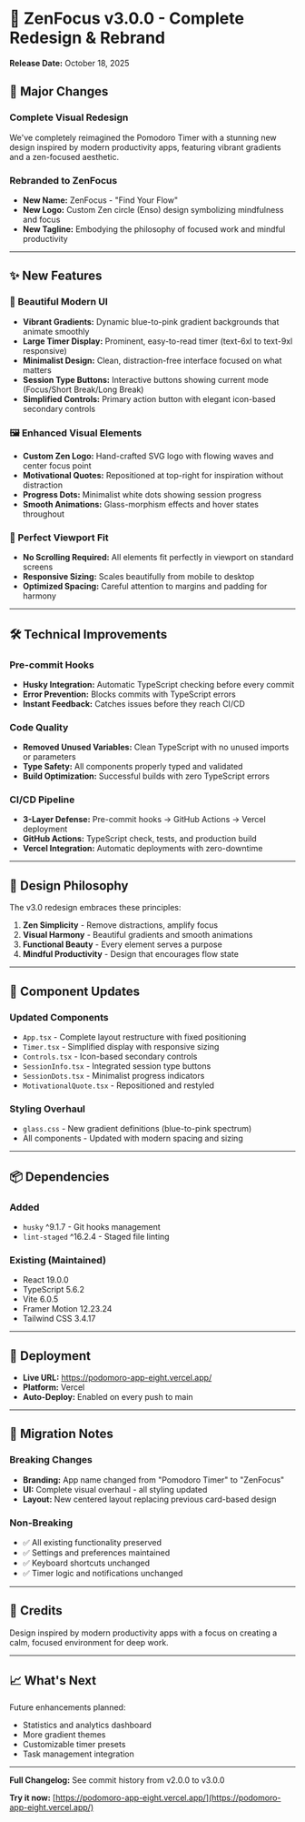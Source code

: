 # 🎨 ZenFocus v3.0.0 - Complete Redesign & Rebrand

**Release Date:** October 18, 2025

## 🌟 Major Changes

### Complete Visual Redesign
We've completely reimagined the Pomodoro Timer with a stunning new design inspired by modern productivity apps, featuring vibrant gradients and a zen-focused aesthetic.

### Rebranded to ZenFocus
- **New Name:** ZenFocus - "Find Your Flow"
- **New Logo:** Custom Zen circle (Enso) design symbolizing mindfulness and focus
- **New Tagline:** Embodying the philosophy of focused work and mindful productivity

---

## ✨ New Features

### 🎨 Beautiful Modern UI
- **Vibrant Gradients:** Dynamic blue-to-pink gradient backgrounds that animate smoothly
- **Large Timer Display:** Prominent, easy-to-read timer (text-6xl to text-9xl responsive)
- **Minimalist Design:** Clean, distraction-free interface focused on what matters
- **Session Type Buttons:** Interactive buttons showing current mode (Focus/Short Break/Long Break)
- **Simplified Controls:** Primary action button with elegant icon-based secondary controls

### 🖼️ Enhanced Visual Elements
- **Custom Zen Logo:** Hand-crafted SVG logo with flowing waves and center focus point
- **Motivational Quotes:** Repositioned at top-right for inspiration without distraction
- **Progress Dots:** Minimalist white dots showing session progress
- **Smooth Animations:** Glass-morphism effects and hover states throughout

### 📐 Perfect Viewport Fit
- **No Scrolling Required:** All elements fit perfectly in viewport on standard screens
- **Responsive Sizing:** Scales beautifully from mobile to desktop
- **Optimized Spacing:** Careful attention to margins and padding for harmony

---

## 🛠️ Technical Improvements

### Pre-commit Hooks
- **Husky Integration:** Automatic TypeScript checking before every commit
- **Error Prevention:** Blocks commits with TypeScript errors
- **Instant Feedback:** Catches issues before they reach CI/CD

### Code Quality
- **Removed Unused Variables:** Clean TypeScript with no unused imports or parameters
- **Type Safety:** All components properly typed and validated
- **Build Optimization:** Successful builds with zero TypeScript errors

### CI/CD Pipeline
- **3-Layer Defense:** Pre-commit hooks → GitHub Actions → Vercel deployment
- **GitHub Actions:** TypeScript check, tests, and production build
- **Vercel Integration:** Automatic deployments with zero-downtime

---

## 🎯 Design Philosophy

The v3.0 redesign embraces these principles:

1. **Zen Simplicity** - Remove distractions, amplify focus
2. **Visual Harmony** - Beautiful gradients and smooth animations
3. **Functional Beauty** - Every element serves a purpose
4. **Mindful Productivity** - Design that encourages flow state

---

## 🔧 Component Updates

### Updated Components
- `App.tsx` - Complete layout restructure with fixed positioning
- `Timer.tsx` - Simplified display with responsive sizing
- `Controls.tsx` - Icon-based secondary controls
- `SessionInfo.tsx` - Integrated session type buttons
- `SessionDots.tsx` - Minimalist progress indicators
- `MotivationalQuote.tsx` - Repositioned and restyled

### Styling Overhaul
- `glass.css` - New gradient definitions (blue-to-pink spectrum)
- All components - Updated with modern spacing and sizing

---

## 📦 Dependencies

### Added
- `husky` ^9.1.7 - Git hooks management
- `lint-staged` ^16.2.4 - Staged file linting

### Existing (Maintained)
- React 19.0.0
- TypeScript 5.6.2
- Vite 6.0.5
- Framer Motion 12.23.24
- Tailwind CSS 3.4.17

---

## 🚀 Deployment

- **Live URL:** https://podomoro-app-eight.vercel.app/
- **Platform:** Vercel
- **Auto-Deploy:** Enabled on every push to main

---

## 📝 Migration Notes

### Breaking Changes
- **Branding:** App name changed from "Pomodoro Timer" to "ZenFocus"
- **UI:** Complete visual overhaul - all styling updated
- **Layout:** New centered layout replacing previous card-based design

### Non-Breaking
- ✅ All existing functionality preserved
- ✅ Settings and preferences maintained
- ✅ Keyboard shortcuts unchanged
- ✅ Timer logic and notifications unchanged

---

## 🎉 Credits

Design inspired by modern productivity apps with a focus on creating a calm, focused environment for deep work.

---

## 📈 What's Next

Future enhancements planned:
- Statistics and analytics dashboard
- More gradient themes
- Customizable timer presets
- Task management integration

---

**Full Changelog:** See commit history from v2.0.0 to v3.0.0

**Try it now:** [https://podomoro-app-eight.vercel.app/](https://podomoro-app-eight.vercel.app/)

